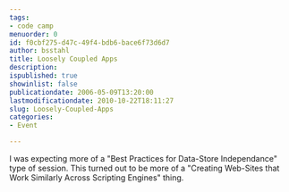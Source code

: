 ```yaml
---
tags:
- code camp
menuorder: 0
id: f0cbf275-d47c-49f4-bdb6-bace6f73d6d7
author: bsstahl
title: Loosely Coupled Apps
description: 
ispublished: true
showinlist: false
publicationdate: 2006-05-09T13:20:00
lastmodificationdate: 2010-10-22T18:11:27
slug: Loosely-Coupled-Apps
categories:
- Event

---
```

I was expecting more of a "Best Practices for Data-Store Independance" type of session. This turned out to be more of a "Creating Web-Sites that Work Similarly Across Scripting Engines" thing.  

